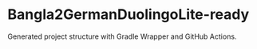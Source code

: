 # Bangla2GermanDuolingoLite-ready

Generated project structure with Gradle Wrapper and GitHub Actions.
